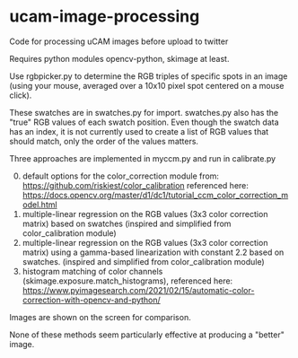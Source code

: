 # ucam-image-processing
Code for processing uCAM images before upload to twitter

Requires python modules opencv-python, skimage at least. 

Use rgbpicker.py to determine the RGB triples of specific spots in an image (using your mouse, averaged over a 10x10 pixel spot centered on a mouse click). 

These swatches are in swatches.py for import. swatches.py also has the "true" RGB values of each swatch position. Even though the swatch data has an index, it is not currently used to create a list of RGB values that should match, only the order of the values matters. 

Three approaches are implemented in myccm.py and run in calibrate.py

0) default options for the color_correction module from: https://github.com/riskiest/color_calibration referenced here: https://docs.opencv.org/master/d1/dc1/tutorial_ccm_color_correction_model.html
1) multiple-linear regression on the RGB values (3x3 color correction matrix) based on swatches (inspired and simplified from color_calibration module)
2) multiple-linear regression on the RGB values (3x3 color correction matrix) using a gamma-based linearization with constant 2.2 based on swatches.  (inspired and simplified from color_calibration module)
3) histogram matching of color channels (skimage.exposure.match_histograms), referenced here: https://www.pyimagesearch.com/2021/02/15/automatic-color-correction-with-opencv-and-python/

Images are shown on the screen for comparison.

None of these methods seem particularly effective at producing a "better" image. 
